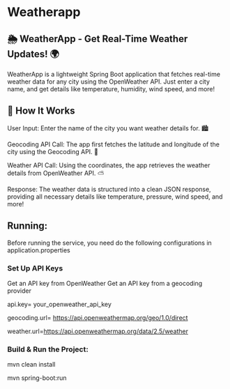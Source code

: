 # Weatherapp
## **🌦️ WeatherApp - Get Real-Time Weather Updates! 🌍**


WeatherApp is a lightweight Spring Boot application that fetches real-time weather data for any city using the OpenWeather API. Just enter a city name, and get details like temperature, humidity, wind speed, and more!


## **🌟 How It Works**

User Input:    Enter the name of the city you want weather details for. 🏙️

Geocoding API Call:    The app first fetches the latitude and longitude of the city using the Geocoding API. 📍

Weather API Call:     Using the coordinates, the app retrieves the weather details from OpenWeather API. ⛅

Response:     The weather data is structured into a clean JSON response, providing all necessary details like temperature,                pressure, wind speed, and more! 

## **Running:**


Before running the service, you need do the following configurations in application.properties

### Set Up API Keys

Get an API key from OpenWeather
Get an API key from a geocoding provider

api.key= your_openweather_api_key

geocoding.url= https://api.openweathermap.org/geo/1.0/direct

weather.url=https://api.openweathermap.org/data/2.5/weather

### Build & Run the Project:

mvn clean install

mvn spring-boot:run







